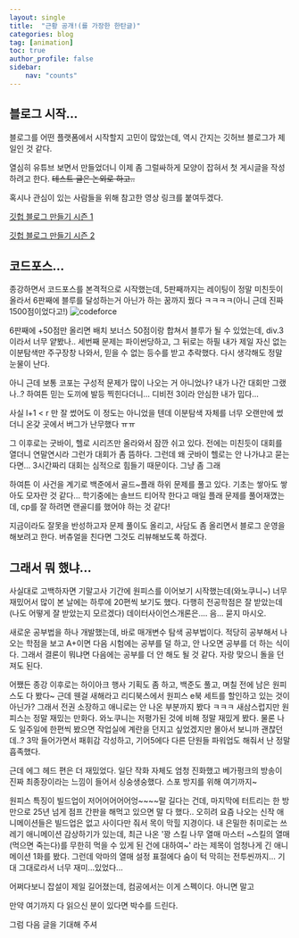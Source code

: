 ```yaml
---
layout: single
title:  "근황 공개!(를 가장한 한탄글)"
categories: blog
tag: [animation]
toc: true
author_profile: false
sidebar:
    nav: "counts"
---
```


## 블로그 시작...

블로그를 어떤 플랫폼에서 시작할지 고민이 많았는데, 역시 간지는 깃허브 블로그가 제일인 것 같다. 

열심히 유튜브 보면서 만들었더니 이제 좀 그럴싸하게 모양이 잡혀서 첫 게시글을 작성하려고 한다. ~~테스트 글은 논외로 하고..~~

혹시나 관심이 있는 사람들을 위해 참고한 영상 링크를 붙여두겠다.

[깃헙 블로그 만들기 시즌 1](https://youtube.com/playlist?list=PLIMb_GuNnFwfQBZQwD-vCZENL5YLDZekr&si=S8MMZub5hr5gH6rM)

[깃헙 블로그 만들기 시즌 2](https://youtube.com/playlist?list=PLIMb_GuNnFwfMm3alTSOmDK4AnpdG7USY&si=UPS9FWHRv5n46Ef4)

## 코드포스...
종강하면서 코드포스를 본격적으로 시작했는데, 5판째까지는 레이팅이 정말 미친듯이 올라서 6판째에 블루를 달성하는거 아닌가 하는 꿈까지 꿨다 ㅋㅋㅋㅋ(아니 근데 진짜 1500점이었다고!) 
![codeforce](https://github.com/user-attachments/assets/1c410a2a-7234-46fd-b0b1-1f0653ae0447)

6판째에 +50점만 올리면 배치 보너스 50점이랑 합쳐서 블루가 될 수 있었는데, div.3이라서 너무 얕봤나.. 세번째 문제는 파이썬당하고, 그 뒤로는 하필 내가 제일 자신 없는 이분탐색만 주구장창 나와서, 믿을 수 없는 등수를 받고 추락했다. 다시 생각해도 정말 눈물이 난다.

아니 근데 보통 코포는 구성적 문제가 많이 나오는 거 아니었나? 내가 나간 대회만 그랬나..? 하여튼 믿는 도끼에 발등 찍힌다더니... 디비전 3이라 안심한 내가 밉다... 

사실 l+1 < r 만 잘 썼어도 이 정도는 아니었을 텐데 이분탐색 자체를 너무 오랜만에 썼더니 온갖 곳에서 버그가 난무했다 ㅠㅠ

그 이후로는 굿바이, 헬로 시리즈만 올라와서 잠깐 쉬고 있다. 전에는 미친듯이 대회를 열더니 연말연시라 그런가 대회가 좀 뜸하다. 그런데 왜 굿바이 헬로는 안 나가냐고 묻는다면... 3시간짜리 대회는 심적으로 힘들기 때문이다. 그냥 좀 그래

하여튼 이 사건을 계기로 백준에서 골드~플래 하위 문제를 풀고 있다. 기초는 쌓아도 쌓아도 모자란 것 같다... 학기중에는 솔브드 티어작 한다고 매일 플래 문제를 풀어재꼈는데, cp를 잘 하려면 랜골디를 했어야 하는 것 같다!

지금이라도 잘못을 반성하고자 문제 풀이도 올리고, 사담도 좀 올리면서 블로그 운영을 해보려고 한다. 버츄얼을 친다면 그것도 리뷰해보도록 하겠다.

## 그래서 뭐 했냐...
사실대로 고백하자면 기말고사 기간에 원피스를 이어보기 시작했는데(와노쿠니~) 너무 재밌어서 많이 본 날에는 하루에 20편씩 보기도 했다. 다행히 전공학점은 잘 받았는데 (나도 어떻게 잘 받았는지 모르겠다) 데이터사이언스개론은.... 음... 묻지 마시오.

새로운 공부법을 하나 개발했는데, 바로 매개변수 탐색 공부법이다.
적당히 공부해서 나오는 학점을 보고 A+이면 다음 시험에는 공부를 덜 하고, 안 나오면 공부를 더 하는 식이다. 그래서 결론이 뭐냐면 다음에는 공부를 더 안 해도 될 것 같다. 자랑 맞으니 돌을 던져도 된다.

어쨌든 종강 이후로는 하이아크 행사 기획도 좀 하고, 백준도 풀고, 며칠 전에 남은 원피스도 다 봤다~
근데 웬걸 새해라고 리디북스에서 원피스 e북 세트를 할인하고 있는 것이 아닌가? 그래서 전권 소장하고 애니로는 안 나온 부분까지 봤다 ㅋㅋㅋ 새삼스럽지만 원피스는 정말 재밌는 만화다. 와노쿠니는 저평가된 것에 비해 정말 재밌게 봤다. 물론 나도 일주일에 한편씩 봤으면 작업실에 계란을 던지고 싶었겠지만 몰아서 보니까 괜찮던데..? 3막 들어가면서 패휘감 각성하고, 기어5에다 다른 단원들 파워업도 해줘서 난 정말 흡족했다. 

근데 에그 헤드 편은 더 재밌었다. 일단 작화 자체도 엄청 진화했고 베가펑크의 방송이 진짜 최종장이라는 느낌이 들어서 싱숭생숭했다. 스포 방지를 위해 여기까지~

원피스 특징이 빌드업이 저어어어어어엉~~~~말 길다는 건데, 마지막에 터트리는 한 방 만으로 25년 넘게 점프 간판을 해먹고 있으면 말 다 했다.. 오히려 요즘 나오는 신작 애니메이션들은 빌드업은 없고 사이다만 줘서 목이 막힐 지경이다. 내 은밀한 취미로는 쓰레기 애니메이션 감상하기가 있는데, 최근 나온 '꽝 스킬 나무 열매 마스터 ~스킬의 열매(먹으면 죽는다)를 무한히 먹을 수 있게 된 건에 대하여~' 라는 제목이 엄청나게 긴 애니메이션 1화를 봤다. 그런데 악마의 열매 설정 표절에다 숨이 턱 막히는 전투씬까지... 기대 그대로라서 너무 재미...있었다...

어쩌다보니 잡설이 제일 길어졌는데, 컴공에서는 이게 스펙이다. 아니면 말고

만약 여기까지 다 읽으신 분이 있다면 박수를 드린다.

그럼 다음 글을 기대해 주셔



